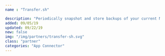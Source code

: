```yaml
---
name : "Transfer.sh"

description: "Periodically snapshot and store backups of your current MongoDB instance"
added: 09/05/19
updated: 09/22/19
new: false
img: "/img/partners/transfer-sh.svg"
class: "partner"
categories: "App Connector"
---
```

